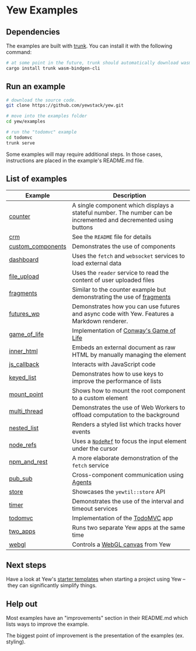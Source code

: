 # Yew Examples

## Dependencies

The examples are built with [trunk](https://github.com/thedodd/trunk).
You can install it with the following command:

```bash
# at some point in the future, trunk should automatically download wasm-bindgen for you
cargo install trunk wasm-bindgen-cli
```

## Run an example

```bash
# download the source code.
git clone https://github.com/yewstack/yew.git

# move into the examples folder
cd yew/examples

# run the "todomvc" example
cd todomvc
trunk serve
```

Some examples will may require additional steps.
In those cases, instructions are placed in the example's README.md file.

## List of examples

| Example                                | Description                                                                                                                        |
| -------------------------------------- | ---------------------------------------------------------------------------------------------------------------------------------- |
| [counter](counter)                     | A single component which displays a stateful number. The number can be incremented and decremented using buttons                   |
| [crm](crm)                             | See the `README` file for details                                                                                                  |
| [custom_components](custom_components) | Demonstrates the use of components                                                                                                 |
| [dashboard](dashboard)                 | Uses the `fetch` and `websocket` services to load external data                                                                    |
| [file_upload](file_upload)             | Uses the `reader` service to read the content of user uploaded files                                                               |
| [fragments](fragments)                 | Similar to the counter example but demonstrating the use of [fragments](https://yew.rs/docs/concepts/html/lists#fragments)         |
| [futures_wp](futures_wp)               | Demonstrates how you can use futures and async code with Yew. Features a Markdown renderer.                                        |
| [game_of_life](game_of_life)           | Implementation of [Conway's Game of Life](https://en.wikipedia.org/wiki/Conway%27s_Game_of_Life)                                   |
| [inner_html](inner_html)               | Embeds an external document as raw HTML by manually managing the element                                                           |
| [js_callback](js_callback)             | Interacts with JavaScript code                                                                                                     |
| [keyed_list](keyed_list)               | Demonstrates how to use keys to improve the performance of lists                                                                   |
| [mount_point](mount_point)             | Shows how to mount the root component to a custom element                                                                          |
| [multi_thread](multi_thread)           | Demonstrates the use of Web Workers to offload computation to the background                                                       |
| [nested_list](nested_list)             | Renders a styled list which tracks hover events                                                                                    |
| [node_refs](node_refs)                 | Uses a [`NodeRef`](https://yew.rs/docs/concepts/components/refs) to focus the input element under the cursor                       |
| [npm_and_rest](npm_and_rest)           | A more elaborate demonstration of the `fetch` service                                                                              |
| [pub_sub](pub_sub)                     | Cross-component communication using [Agents](https://yew.rs/docs/concepts/agents)                                                  |
| [store](store)                         | Showcases the `yewtil::store` API                                                                                                  |
| [timer](timer)                         | Demonstrates the use of the interval and timeout services                                                                          |
| [todomvc](todomvc)                     | Implementation of the [TodoMVC](http://todomvc.com/) app                                                                           |
| [two_apps](two_apps)                   | Runs two separate Yew apps at the same time                                                                                        |
| [webgl](webgl)                         | Controls a [WebGL canvas](https://developer.mozilla.org/en-US/docs/Web/API/WebGL_API/Tutorial/Getting_started_with_WebGL) from Yew |

## Next steps

Have a look at Yew's [starter templates](https://yew.rs/docs/getting-started/starter-templates) when starting a project using Yew – they can significantly simplify things.

## Help out

Most examples have an "improvements" section in their README.md which lists ways to improve the example.

The biggest point of improvement is the presentation of the examples (ex. styling).
